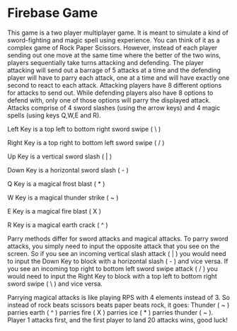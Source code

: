 # Firebase Game

This game is a two player multiplayer game. It is meant to simulate a kind of sword-fighting and magic spell using experience. You can think of it as a complex game of Rock Paper Scissors. However, instead of each player sending out one move at the same time where the better of the two wins, players sequentially take turns attacking and defending. The player attacking will send out a barrage of 5 attacks at a time and the defending player will have to parry each attack, one at a time and will have exactly one second to react to each attack.  Attacking players have 8 different options for attacks to send out. While defending players also have 8 options to defend with, only one of those options will parry the displayed attack. Attacks comprise of 4 sword slashes (using the arrow keys) and 4 magic spells (using keys Q,W,E and R).

Left Key is a top left to bottom right sword swipe ( \ )

Right Key is a top right to bottom left sword swipe ( / )

Up Key is a vertical sword slash ( | )

Down Key is a horizontal sword slash ( - )

Q Key is a magical frost blast ( * )

W Key is a magical thunder strike ( ~ )

E Key is a magical fire blast ( X )

R Key is a magical earth crack ( ^ )

Parry methods differ for sword attacks and magical attacks. To parry sword attacks, you simply need to input the opposite attack that you see on the screen. So if you see an incoming vertical slash attack ( | ) you would need to input the Down Key to block with a horizontal slash ( - ) and vice versa. If you see an incoming top right to bottom left sword swipe attack ( / ) you would need to input the Right Key to block with a top left to bottom right sword swipe ( \ ) and vice versa.

Parrying magical attacks is like playing RPS with 4 elements instead of 3.  So instead of rock beats scissors beats paper beats rock, it goes: Thunder ( ~ ) parries earth ( ^ ) parries fire ( X ) parries ice ( * ) parries thunder ( ~ ).  Player 1 attacks first, and the first player to land 20 attacks wins, good luck!